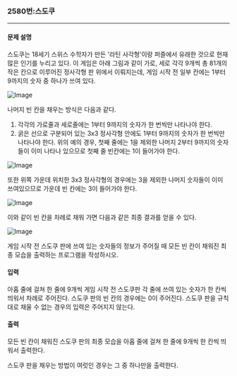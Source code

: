 ### 2580번:스도쿠

***

#### 문제 설명
스도쿠는 18세기 스위스 수학자가 만든 '라틴 사각형'이랑 퍼즐에서 유래한 것으로 현재 많은 인기를 누리고 있다. 이 게임은 아래 그림과 같이 가로, 세로 각각 9개씩 총 81개의 작은 칸으로 이루어진 정사각형 판 위에서 이뤄지는데, 게임 시작 전 일부 칸에는 1부터 9까지의 숫자 중 하나가 쓰여 있다.

![Image](https://github.com/user-attachments/assets/873f39b4-f751-4fa1-bb8c-9202000f1643)

나머지 빈 칸을 채우는 방식은 다음과 같다.

1. 각각의 가로줄과 세로줄에는 1부터 9까지의 숫자가 한 번씩만 나타나야 한다.
2. 굵은 선으로 구분되어 있는 3x3 정사각형 안에도 1부터 9까지의 숫자가 한 번씩만 나타나야 한다.
위의 예의 경우, 첫째 줄에는 1을 제외한 나머지 2부터 9까지의 숫자들이 이미 나타나 있으므로 첫째 줄 빈칸에는 1이 들어가야 한다.

![Image](https://github.com/user-attachments/assets/f5df2586-2112-4150-be28-9da1d138824d)

또한 위쪽 가운데 위치한 3x3 정사각형의 경우에는 3을 제외한 나머지 숫자들이 이미 쓰여있으므로 가운데 빈 칸에는 3이 들어가야 한다.

![Image](https://github.com/user-attachments/assets/a923a141-759e-454b-8641-9fc26a98e170)

이와 같이 빈 칸을 차례로 채워 가면 다음과 같은 최종 결과를 얻을 수 있다.

![Image](https://github.com/user-attachments/assets/111d16ab-fab7-462b-b006-115b6ddae398)

게임 시작 전 스도쿠 판에 쓰여 있는 숫자들의 정보가 주어질 때 모든 빈 칸이 채워진 최종 모습을 출력하는 프로그램을 작성하시오.

#### 입력
아홉 줄에 걸쳐 한 줄에 9개씩 게임 시작 전 스도쿠판 각 줄에 쓰여 있는 숫자가 한 칸씩 띄워서 차례로 주어진다. 스도쿠 판의 빈 칸의 경우에는 0이 주어진다. 스도쿠 판을 규칙대로 채울 수 없는 경우의 입력은 주어지지 않는다.

#### 출력
모든 빈 칸이 채워진 스도쿠 판의 최종 모습을 아홉 줄에 걸쳐 한 줄에 9개씩 한 칸씩 띄워서 출력한다.

스도쿠 판을 채우는 방법이 여럿인 경우는 그 중 하나만을 출력한다.

